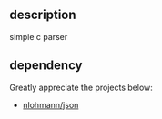 ## description

simple c parser

## dependency

Greatly appreciate the projects below:

* [nlohmann/json](https://github.com/nlohmann/json)
